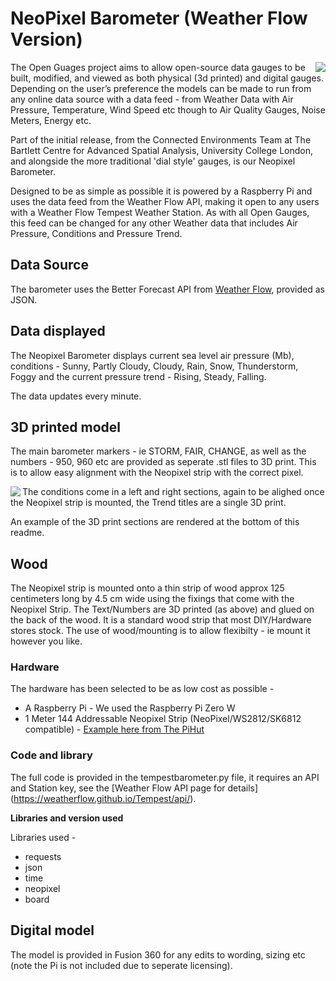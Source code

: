 # NeoPixel Barometer (Weather Flow Version)

<img align="right" src="https://i0.wp.com/connected-environments.org/wp-content/uploads/2021/10/neopixelbarolongright.png?">

The Open Guages project aims to allow open-source data gauges to be built, modified, and viewed as both physical (3d printed) and digital gauges. Depending on the user’s preference the models can be made to run from any online data source with a data feed - from Weather Data with Air Pressure, Temperature, Wind Speed etc though to Air Quality Gauges, Noise Meters, Energy etc.

Part of the initial release, from the Connected Environments Team at The Bartlett Centre for Advanced Spatial Analysis, University College London, and alongside the more traditional 'dial style' gauges, is our Neopixel Barometer.

Designed to be as simple as possible it is powered by a Raspberry Pi and uses the data feed from the Weather Flow API, making it open to any users with a Weather Flow Tempest Weather Station. As with all Open Gauges, this feed can be changed for any other Weather data that includes Air Pressure, Conditions and Pressure Trend.

## Data Source

The barometer uses the Better Forecast API from [Weather Flow](https://weatherflow.github.io/Tempest/), provided as JSON.

## Data displayed

The Neopixel Barometer displays current sea level air pressure (Mb), conditions - Sunny, Partly Cloudy, Cloudy, Rain, Snow, Thunderstorm, Foggy and the current pressure trend  - Rising, Steady, Falling.

The data updates every minute.

## 3D printed model

The main barometer markers - ie STORM, FAIR, CHANGE, as well as the numbers - 950, 960 etc are provided as seperate .stl files to 3D print. This is to allow easy alignment with the Neopixel strip with the correct pixel.

<img align="left" src="https://connected-environments.org/wp-content/uploads/2021/10/neopixel3dprint.png">

The conditions come in a left and right sections, again to be alighed once the Neopixel strip is mounted, the Trend titles are a single 3D print.

An example of the 3D print sections are rendered at the bottom of this readme.

## Wood

The Neopixel strip is mounted onto a thin strip of wood approx 125 centimeters long by 4.5 cm wide using the fixings that come with the Neopixel Strip. The Text/Numbers are 3D printed (as above) and glued on the back of the wood. It is a standard wood strip that most DIY/Hardware stores stock. The use of wood/mounting is to allow flexibilty - ie mount it however you like. 

### Hardware

The hardware has been selected to be as low cost as possible - 

- A Raspberry Pi  - We used the Raspberry Pi Zero W
- 1 Meter 144 Addressable Neopixel Strip (NeoPixel/WS2812/SK6812 compatible) - [Example here from The PiHut](https://thepihut.com/products/flexible-rgb-led-strip-neopixel-ws2812-sk6812-compatible-144-led-meter)

### Code and library

The full code is provided in the tempestbarometer.py file, it requires an API and Station key, see the [Weather Flow API page for details] (https://weatherflow.github.io/Tempest/api/).

**Libraries and version used**

Libraries used - 

- requests
- json
- time
- neopixel
- board

## Digital model

The model is provided in Fusion 360 for any edits to wording, sizing etc (note the Pi is not included due to seperate licensing).
